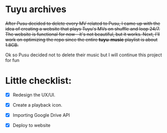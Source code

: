 # Tuyu archives
<s> After Pusu decided to delete every MV related to Pusu, I came up with the idea of creating a website that plays Tuyu's MVs on shuffle and loop 24/7. The website is functional for now—it's not beautiful, but it works. Next, I'll work on optimizing the repo since the entire **tuyu-music** playlist is about 1.8GB. </s>

Ok so Pusu decided not to delete their music but I will continue this project for fun
# Little checklist:
- [x] Redesign the UX/UI.
- [x] Create a playback icon.
- [x] Importing Google Drive API
- [x] Deploy to website

